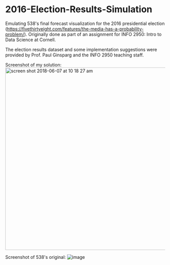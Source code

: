 # 2016-Election-Results-Simulation
Emulating 538's final forecast visualization for the 2016 presidential election (https://fivethirtyeight.com/features/the-media-has-a-probability-problem/). 
Originally done as part of an assignment for INFO 2950: Intro to Data Science at Cornell.

The election results dataset and some implementation suggestions were provided by Prof. Paul Ginsparg and the INFO 2950 teaching staff.

Screenshot of my solution:
<img width="574" alt="screen shot 2018-06-07 at 10 18 27 am" src="https://user-images.githubusercontent.com/7096526/41105699-4627e5f8-6a3c-11e8-80a7-62a2dbc13526.png">

Screenshot of 538's original:
![image](https://user-images.githubusercontent.com/7096526/41103094-55bd607a-6a36-11e8-9a70-974d33af017c.png)
